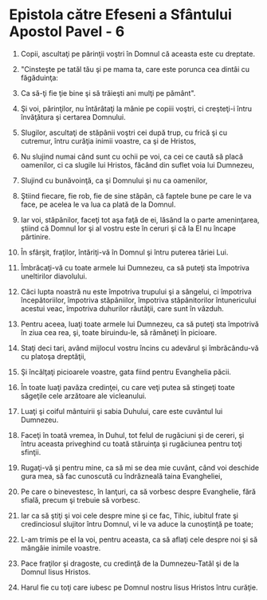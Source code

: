 # Epistola c&#259;tre Efeseni a Sf&#226;ntului Apostol Pavel - 6

1. Copii, ascultaţi pe părinţii voştri în Domnul că aceasta este cu dreptate. 

2. "Cinsteşte pe tatăl tău şi pe mama ta, care este porunca cea dintâi cu făgăduinţa: 

3. Ca să-ţi fie ţie bine şi să trăieşti ani mulţi pe pământ". 

4. Şi voi, părinţilor, nu întărâtaţi la mânie pe copiii voştri, ci creşteţi-i întru învăţătura şi certarea Domnului. 

5. Slugilor, ascultaţi de stăpânii voştri cei după trup, cu frică şi cu cutremur, întru curăţia inimii voastre, ca şi de Hristos, 

6. Nu slujind numai când sunt cu ochii pe voi, ca cei ce caută să placă oamenilor, ci ca slugile lui Hristos, făcând din suflet voia lui Dumnezeu, 

7. Slujind cu bunăvoinţă, ca şi Domnului şi nu ca oamenilor, 

8. Ştiind fiecare, fie rob, fie de sine stăpân, că faptele bune pe care le va face, pe acelea le va lua ca plată de la Domnul. 

9. Iar voi, stăpânilor, faceţi tot aşa faţă de ei, lăsând la o parte ameninţarea, ştiind că Domnul lor şi al vostru este în ceruri şi că la El nu încape părtinire. 

10. În sfârşit, fraţilor, întăriţi-vă în Domnul şi întru puterea tăriei Lui. 

11. Îmbrăcaţi-vă cu toate armele lui Dumnezeu, ca să puteţi sta împotriva uneltirilor diavolului. 

12. Căci lupta noastră nu este împotriva trupului şi a sângelui, ci împotriva începătoriilor, împotriva stăpâniilor, împotriva stăpânitorilor întunericului acestui veac, împotriva duhurilor răutăţii, care sunt în văzduh. 

13. Pentru aceea, luaţi toate armele lui Dumnezeu, ca să puteţi sta împotrivă în ziua cea rea, şi, toate biruindu-le, să rămâneţi în picioare.

14. Staţi deci tari, având mijlocul vostru încins cu adevărul şi îmbrăcându-vă cu platoşa dreptăţii, 

15. Şi încălţaţi picioarele voastre, gata fiind pentru Evanghelia păcii. 

16. În toate luaţi pavăza credinţei, cu care veţi putea să stingeţi toate săgeţile cele arzătoare ale vicleanului. 

17. Luaţi şi coiful mântuirii şi sabia Duhului, care este cuvântul lui Dumnezeu. 

18. Faceţi în toată vremea, în Duhul, tot felul de rugăciuni şi de cereri, şi întru aceasta priveghind cu toată stăruinţa şi rugăciunea pentru toţi sfinţii. 

19. Rugaţi-vă şi pentru mine, ca să mi se dea mie cuvânt, când voi deschide gura mea, să fac cunoscută cu îndrăzneală taina Evangheliei, 

20. Pe care o binevestesc, în lanţuri, ca să vorbesc despre Evanghelie, fără sfială, precum şi trebuie să vorbesc. 

21. Iar ca să ştiţi şi voi cele despre mine şi ce fac, Tihic, iubitul frate şi credinciosul slujitor întru Domnul, vi le va aduce la cunoştinţă pe toate; 

22. L-am trimis pe el la voi, pentru aceasta, ca să aflaţi cele despre noi şi să mângâie inimile voastre. 

23. Pace fraţilor şi dragoste, cu credinţă de la Dumnezeu-Tatăl şi de la Domnul Iisus Hristos. 

24. Harul fie cu toţi care iubesc pe Domnul nostru Iisus Hristos întru curăţie. 

